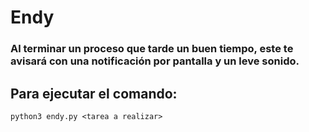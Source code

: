 # Endy
### Al terminar un proceso que tarde un buen tiempo, este te avisará con una notificación por pantalla y un leve sonido.

## Para ejecutar el comando:
    python3 endy.py <tarea a realizar>
